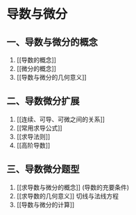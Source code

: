 # 导数与微分

## 一、导数与微分的概念

1. [[导数的概念]]
2. [[微分的概念]]
3. [[导数与微分的几何意义]]

## 二、导数微分扩展

1. [[连续、可导、可微之间的关系]]
2. [[常用求导公式]]
3. [[求导法则]]
4. [[高阶导数]]

## 三、导数微分题型

1. [[求导数与微分的概念]] (导数的充要条件)
2. [[求导数的几何意义]] 切线与法线方程
3. [[导数与微分的计算]]
